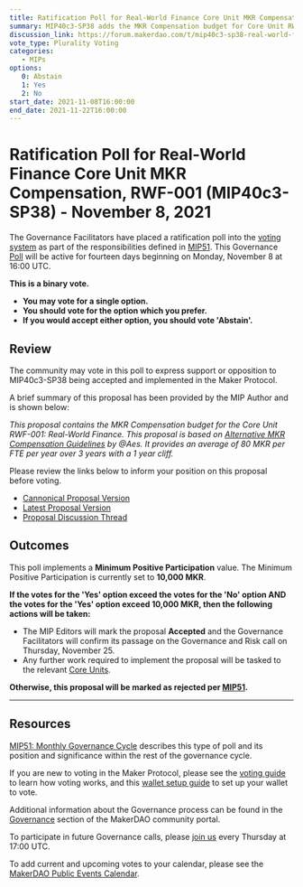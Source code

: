 ```yaml
---
title: Ratification Poll for Real-World Finance Core Unit MKR Compensation, RWF-001 (MIP40c3-SP38) - November 8, 2021
summary: MIP40c3-SP38 adds the MKR Compensation budget for Core Unit RWF-001: Real World Finance.
discussion_link: https://forum.makerdao.com/t/mip40c3-sp38-real-world-finance-core-unit-mkr-compensation-rwf-001/10447
vote_type: Plurality Voting
categories:
   - MIPs
options:
   0: Abstain
   1: Yes
   2: No
start_date: 2021-11-08T16:00:00
end_date: 2021-11-22T16:00:00
---
```

# Ratification Poll for Real-World Finance Core Unit MKR Compensation, RWF-001 (MIP40c3-SP38) - November 8, 2021

The Governance Facilitators have placed a ratification poll into the [voting system](https://vote.makerdao.com/polling) as part of the responsibilities defined in [MIP51](https://mips.makerdao.com/mips/details/MIP51). This Governance [Poll](https://community-development.makerdao.com/en/learn/governance/on-chain-gov) will be active for fourteen days beginning on Monday, November 8 at 16:00 UTC.

**This is a binary vote.** 
- **You may vote for a single option.** 
- **You should vote for the option which you prefer.**
- **If you would accept either option, you should vote 'Abstain'.**

## Review

The community may vote in this poll to express support or opposition to MIP40c3-SP38 being accepted and implemented in the Maker Protocol.

A brief summary of this proposal has been provided by the MIP Author and is shown below:

*This proposal contains the MKR Compensation budget for the Core Unit RWF-001: Real-World Finance. This proposal is based on [Alternative MKR Compensation Guidelines](https://forum.makerdao.com/t/mip56-alternative-mkr-compensation-guidelines/9230) by @Aes. It provides an average of 80 MKR per FTE per year over 3 years with a 1 year cliff.*

Please review the links below to inform your position on this proposal before voting.
* [Cannonical Proposal Version](https://github.com/makerdao/mips/blob/1e68595057de5e9d2154a3320ff121ea7ad1f94a/MIP40/MIP40c3-Subproposals/MIP40c3-SP38.md)
* [Latest Proposal Version](https://mips.makerdao.com/mips/details/MIP40c3SP38)
* [Proposal Discussion Thread](https://forum.makerdao.com/t/mip40c3-sp38-real-world-finance-core-unit-mkr-compensation-rwf-001/10447)

## Outcomes

This poll implements a **Minimum Positive Participation** value. The Minimum Positive Participation is currently set to **10,000 MKR**.

**If the votes for the 'Yes' option exceed the votes for the 'No' option AND the votes for the 'Yes' option exceed 10,000 MKR, then the following actions will be taken:**
* The MIP Editors will mark the proposal **Accepted** and the Governance Facilitators will confirm its passage on the Governance and Risk call on Thursday, November 25. 
* Any further work required to implement the proposal will be tasked to the relevant [Core Units](https://mips.makerdao.com/mips/details/MIP38#mip38c2-core-unit-state).

**Otherwise, this proposal will be marked as rejected per [MIP51](https://mips.makerdao.com/mips/details/MIP51#mip51c2-ratification-poll).**

---

## Resources

[MIP51: Monthly Governance Cycle](https://mips.makerdao.com/mips/details/MIP51) describes this type of poll and its position and significance within the rest of the governance cycle.

If you are new to voting in the Maker Protocol, please see the [voting guide](https://community-development.makerdao.com/en/learn/governance/how-voting-works/) to learn how voting works, and this [wallet setup guide](https://community-development.makerdao.com/en/learn/governance/voting-setup/) to set up your wallet to vote.

Additional information about the Governance process can be found in the [Governance](https://community-development.makerdao.com/en/learn/governance) section of the MakerDAO community portal.

To participate in future Governance calls, please [join us](https://github.com/makerdao/community/tree/master/governance/governance-and-risk-meetings) every Thursday at 17:00 UTC.

To add current and upcoming votes to your calendar, please see the [MakerDAO Public Events Calendar](https://calendar.google.com/calendar/embed?src=makerdao.com_3efhm2ghipksegl009ktniomdk%40group.calendar.google.com&ctz=UTC&mode=week&showCalendars=0&showPrint=0).
